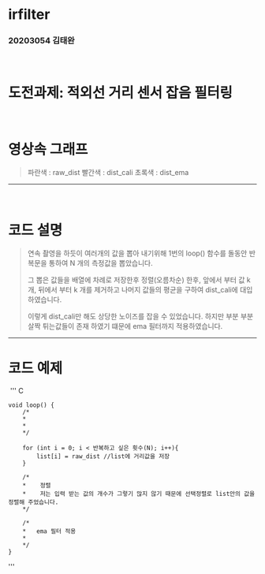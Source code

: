 # irfilter
### 20203054 김태완
​
# 도전과제: 적외선 거리 센서 잡음 필터링
​
# 영상속 그래프
>파란색 : raw_dist
>빨간색 : dist_cali
>초록색 : dist_ema
​
------------------------------------
​
# 코드 설명

>연속 촬영을 하듯이 여러개의 값을 뽑아 내기위해 
>1번의 loop() 함수를 돌동안 반복문을 통하여 N 개의 측정값을 뽑았습니다.
>
>그 뽑은 값들을 배열에 차례로 저장한후 정렬(오름차순) 한후, 앞에서 부터 값 k 개, 뒤에서 부터 k 개를 제거하고
>나머지 값들의 평균을 구하여 dist_cali에 대입하였습니다.
>
>이렇게 dist_cali만 해도 상당한 노이즈를 잡을 수 있었습니다. 하지만 부분 부분 살짝 튀는값들이 존재 하였기 떄문에 ema 필터까지 적용하였습니다.

----------------------------------------------

# 코드 예제
​
​''' C

    void loop() {
        /*
        *
        * 
        */

        for (int i = 0; i < 반복하고 싶은 횟수(N); i++){
            list[i] = raw_dist //list에 거리값을 저장
        }

        /*
        *    정렬 
        *    저는 입력 받는 값의 개수가 그렇기 많지 않기 때문에 선택정렬로 list안의 값을 정렬해 주었습니다.
        */

        /*
        *   ema 필터 적용
        * 
        */
    }

'''